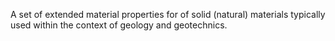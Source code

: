 A set of extended material properties for of solid (natural) materials typically used within the context of geology and geotechnics.
